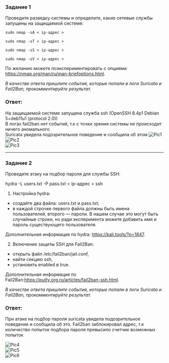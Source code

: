 ### Задание 1

Проведите разведку системы и определите, какие сетевые службы запущены на защищаемой системе:

```sudo nmap -sA < ip-адрес >```

```sudo nmap -sT < ip-адрес >```

```sudo nmap -sS < ip-адрес >```

```sudo nmap -sV < ip-адрес >```

По желанию можете поэкспериментировать с опциями: https://nmap.org/man/ru/man-briefoptions.html.

*В качестве ответа пришлите события, которые попали в логи Suricata и Fail2Ban, прокомментируйте результат.*

### Ответ: 
На защищаемой системе запущена служба ssh (OpenSSH 8.4p1 Debian 5+deb11u1 (protocol 2.0))  
В логах fail2ban нет событий, т.к с точки зрения системы не происходит ничего аномального  
Suricata увидела подозрительное поведение и сообщила об этом
![Pic1](1.PNG)  
![Pic2](suricata_log.PNG)  
![Pic3](fail2ban_log.PNG)

---

### Задание 2

Проведите атаку на подбор пароля для службы SSH:

hydra -L users.txt -P pass.txt < ip-адрес > ssh

1. Настройка hydra:
* создайте два файла: users.txt и pass.txt;
* в каждой строчке первого файла должны быть имена пользователей, второго — пароли. В нашем случае это могут быть случайные строки, но ради эксперимента можете добавить  имя и пароль существующего пользователя.

Дополнительная информация по hydra: https://kali.tools/?p=1847.

2. Включение защиты SSH для Fail2Ban:
* открыть файл /etc/fail2ban/jail.conf,
* найти секцию ssh,
* установить enabled в true.

Дополнительная информация по Fail2Ban:https://putty.org.ru/articles/fail2ban-ssh.html.

*В качестве ответа пришлите события, которые попали в логи Suricata и Fail2Ban, прокомментируйте результат.*

### Ответ:

При атаке на подбор пароля suricata увидела подозрительное поведение и сообщила об это. Fail2ban заблокировал адрес, т.к количество попыток подбора пароля превысило   счетчик возможных попыток

![Pic4](suricata_fast.PNG)  
![Pic5](suricata_stats.PNG)  
![Pic6](fail2ban_ban_log.PNG)